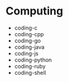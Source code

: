 # Computing
- coding-c
- coding-cpp
- coding-go
- coding-java
- coding-js
- coding-python
- coding-ruby
- coding-shell
